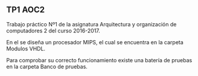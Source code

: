 ## TP1 AOC2
Trabajo práctico Nº1 de la asignatura Arquitectura y organización de computadores 2 del curso 2016-2017.

En el se diseña un procesador MIPS, el cual se encuentra en la carpeta Modulos VHDL.

Para comprobar su correcto funcionamiento existe una batería de pruebas en la carpeta Banco de pruebas.
